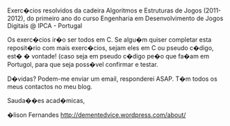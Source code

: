 Exerc�cios resolvidos da cadeira Algoritmos e Estruturas de Jogos (2011-2012),
do primeiro ano do curso Engenharia em Desenvolvimento de Jogos Digitais @ IPCA - Portugal

Os exerc�cios ir�o ser todos em C. Se algu�m quiser completar esta
reposit�rio com mais exerc�cios, sejam eles em C ou pseudo c�digo, est� � vontade!
(caso seja em pseudo c�digo pe�o que fa�am em Portugol, para que
seja poss�vel confirmar e testar.

D�vidas? Podem-me enviar um email, responderei ASAP. T�m todos os meus contactos no meu blog.

Sauda��es acad�micas,

�lison Fernandes
http://dementedvice.wordpress.com/about/
